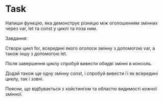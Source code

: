 # Task

Напиши функцію, яка демонструє різницю між оголошенням змінних через var, let та const у циклі та поза ним.

Завдання:

Створи цикл for, всередині якого оголоси змінну з допомогою var, а також іншу з допомогою let.

Після завершення циклу спробуй вивести обидві змінні в консоль.

Додай також ще одну змінну const, і спробуй вивести її як всередині циклу, так і зовні.

Поясни, що відбувається з хойстингом та областю видимості кожної змінної.